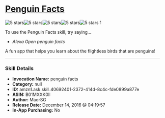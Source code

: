 # [Penguin Facts](http://alexa.amazon.com/#skills/amzn1.ask.skill.40692401-2372-414d-8c4c-fde0899a877e)
![5 stars](../../images/ic_star_black_18dp_1x.png)![5 stars](../../images/ic_star_black_18dp_1x.png)![5 stars](../../images/ic_star_black_18dp_1x.png)![5 stars](../../images/ic_star_black_18dp_1x.png)![5 stars](../../images/ic_star_black_18dp_1x.png) 1

To use the Penguin Facts skill, try saying...

* *Alexa Open penguin facts*

A fun app that helps you learn about the flightless birds that are penguins!

***

### Skill Details

* **Invocation Name:** penguin facts
* **Category:** null
* **ID:** amzn1.ask.skill.40692401-2372-414d-8c4c-fde0899a877e
* **ASIN:** B01MXXK0II
* **Author:** MaorSG
* **Release Date:** December 14, 2016 @ 04:19:57
* **In-App Purchasing:** No
